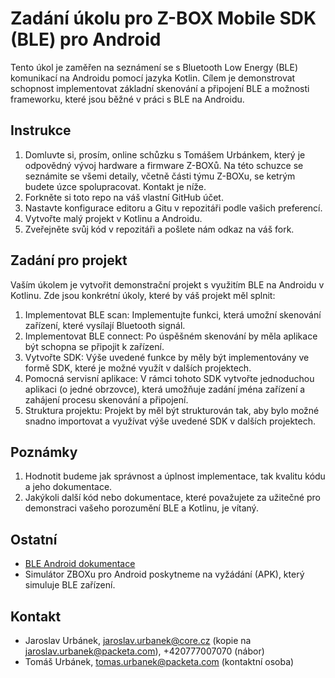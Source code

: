 # Zadání úkolu pro Z-BOX Mobile SDK (BLE) pro Android

Tento úkol je zaměřen na seznámení se s Bluetooth Low Energy (BLE) komunikací na Androidu pomocí jazyka Kotlin. Cílem je demonstrovat schopnost implementovat základní skenování a připojení BLE a možnosti frameworku, které jsou běžné v práci s BLE na Androidu.

## Instrukce
1. Domluvte si, prosím, online schůzku s Tomášem Urbánkem, který je odpovědný vývoj hardware a firmware Z-BOXů. Na této schuzce se seznámite se všemi detaily, včetně části týmu Z-BOXu, se ketrým budete úzce spolupracovat. Kontakt je níže.
2. Forkněte si toto repo na váš vlastní GitHub účet.
3. Nastavte konfigurace editoru a Gitu v repozitáři podle vašich preferencí.
4. Vytvořte malý projekt v Kotlinu a Androidu.
5. Zveřejněte svůj kód v repozitáři a pošlete nám odkaz na váš fork.

## Zadání pro projekt
Vaším úkolem je vytvořit demonstrační projekt s využitím BLE na Androidu v Kotlinu. Zde jsou konkrétní úkoly, které by váš projekt měl splnit:

1. Implementovat BLE scan: Implementujte funkci, která umožní skenování zařízení, které vysílají Bluetooth signál.
2. Implementovat BLE connect: Po úspěšném skenování by měla aplikace být schopna se připojit k zařízení.
3. Vytvořte SDK: Výše uvedené funkce by měly být implementovány ve formě SDK, které je možné využít v dalších projektech.
4. Pomocná servisní aplikace: V rámci tohoto SDK vytvořte jednoduchou aplikaci (o jedné obrzovce), která umožňuje zadání jména zařízení a zahájení procesu skenování a připojení.
5. Struktura projektu: Projekt by měl být strukturován tak, aby bylo možné snadno importovat a využívat výše uvedené SDK v dalších projektech.

## Poznámky
1. Hodnotit budeme jak správnost a úplnost implementace, tak kvalitu kódu a jeho dokumentace.
2. Jakýkoli další kód nebo dokumentace, které považujete za užitečné pro demonstraci vašeho porozumění BLE a Kotlinu, je vítaný.

## Ostatní
- [BLE Android dokumentace](https://developer.android.com/guide/topics/connectivity/bluetooth-le)
- Simulátor ZBOXu pro Android poskytneme na vyžádání (APK), který simuluje BLE zařízení.

## Kontakt
- Jaroslav Urbánek, jaroslav.urbanek@core.cz (kopie na jaroslav.urbanek@packeta.com), +420777007070 (nábor)
- Tomáš Urbánek, tomas.urbanek@packeta.com (kontaktní osoba)
